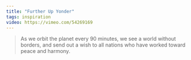 ```yaml
---
title: "Further Up Yonder"
tags: inspiration
video: https://vimeo.com/54269169
---
```


> As we orbit the planet every 90 minutes, we see a world without borders, and send out a wish to all
> nations who have worked toward peace and harmony.